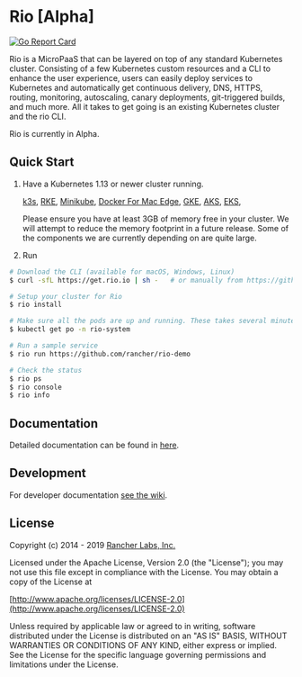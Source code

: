 # Rio [Alpha]

[![Go Report Card](https://goreportcard.com/badge/github.com/rancher/rio)](https://goreportcard.com/report/github.com/rancher/rio)

Rio is a MicroPaaS that can be layered on top of any standard Kubernetes cluster. Consisting of a few Kubernetes custom resources and a CLI to enhance the user experience, users can easily deploy services to Kubernetes and automatically get continuous delivery, DNS, HTTPS, routing, monitoring, autoscaling, canary deployments, git-triggered builds, and much more. All it takes to get going is an existing Kubernetes cluster and the rio CLI.

Rio is currently in Alpha.

## Quick Start

1. Have a Kubernetes 1.13 or newer cluster running.

   [k3s](https://k3s.io/), [RKE](https://github.com/rancher/rke), [Minikube](https://kubernetes.io/docs/setup/minikube/), [Docker For Mac Edge](https://docs.docker.com/docker-for-mac/edge-release-notes/), [GKE](https://cloud.google.com/kubernetes-engine/), [AKS](https://docs.microsoft.com/en-us/azure/aks/), [EKS](https://aws.amazon.com/eks/),

   Please ensure you have at least 3GB of memory free in your cluster. We will attempt to reduce the memory footprint in a future release. Some of the components we are currently depending on are quite large.

2. Run

```bash
# Download the CLI (available for macOS, Windows, Linux)
$ curl -sfL https://get.rio.io | sh -   # or manually from https://github.com/rancher/rio/releases

# Setup your cluster for Rio
$ rio install

# Make sure all the pods are up and running. These takes several minutes.
$ kubectl get po -n rio-system

# Run a sample service
$ rio run https://github.com/rancher/rio-demo

# Check the status
$ rio ps
$ rio console
$ rio info
```

## Documentation
Detailed documentation can be found in [here](/docs/README.md).

## Development
For developer documentation [see the wiki](https://github.com/rancher/rio/wiki).

## License

Copyright (c) 2014 - 2019 [Rancher Labs, Inc.](http://rancher.com)

Licensed under the Apache License, Version 2.0 (the "License");
you may not use this file except in compliance with the License.
You may obtain a copy of the License at

[http://www.apache.org/licenses/LICENSE-2.0](http://www.apache.org/licenses/LICENSE-2.0)

Unless required by applicable law or agreed to in writing, software
distributed under the License is distributed on an "AS IS" BASIS,
WITHOUT WARRANTIES OR CONDITIONS OF ANY KIND, either express or implied.
See the License for the specific language governing permissions and
limitations under the License.
